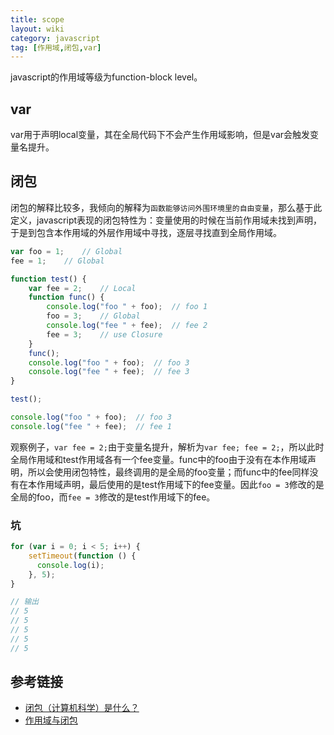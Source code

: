 ```yaml
---
title: scope
layout: wiki
category: javascript
tag: [作用域,闭包,var]
---
```


javascript的作用域等级为function-block level。

## var

var用于声明local变量，其在全局代码下不会产生作用域影响，但是var会触发变量名提升。

## 闭包

闭包的解释比较多，我倾向的解释为`函数能够访问外围环境里的自由变量`，那么基于此定义，javascript表现的闭包特性为：变量使用的时候在当前作用域未找到声明，于是到包含本作用域的外层作用域中寻找，逐层寻找直到全局作用域。

~~~javascript
var foo = 1;    // Global
fee = 1;    // Global

function test() {
    var fee = 2;    // Local
    function func() {
		console.log("foo " + foo);	// foo 1
        foo = 3;    // Global
		console.log("fee " + fee);	// fee 2
        fee = 3;    // use Closure
    }
    func();
    console.log("foo " + foo);	// foo 3
    console.log("fee " + fee);	// fee 3
}

test();

console.log("foo " + foo);	// foo 3
console.log("fee " + fee);	// fee 1
~~~

观察例子，`var fee = 2;`由于变量名提升，解析为`var fee; fee = 2;`，所以此时全局作用域和test作用域各有一个fee变量。func中的foo由于没有在本作用域声明，所以会使用闭包特性，最终调用的是全局的foo变量；而func中的fee同样没有在本作用域声明，最后使用的是test作用域下的fee变量。因此`foo = 3`修改的是全局的foo，而`fee = 3`修改的是test作用域下的fee。

### 坑

~~~javascript
for (var i = 0; i < 5; i++) {
    setTimeout(function () {
      console.log(i);
    }, 5);
}

// 输出
// 5
// 5
// 5
// 5
// 5
~~~

## 参考链接

* [闭包（计算机科学）是什么？](https://www.zhihu.com/question/24084277)
* [作用域与闭包](http://wiki.jikexueyuan.com/project/node-lessons/scope-closure.html)